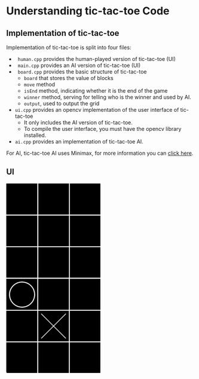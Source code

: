 # Understanding tic-tac-toe Code

## Implementation of tic-tac-toe

Implementation of  tic-tac-toe is split into four files:

- ` human.cpp` provides the human-played version of  tic-tac-toe (UI)
- ` main.cpp` provides an AI version of  tic-tac-toe (UI)
- ` board.cpp` provides the basic structure of  tic-tac-toe
  - `board` that stores the value of blocks
  - `move` method
  - `isEnd` method, indicating whether it is the end of the game
  - `winner` method, serving for telling who is the winner and used by AI.
  - `output`, used to output the grid
- `ui.cpp` provides an opencv implementation of the user interface of tic-tac-toe
  - It only includes the AI version of tic-tac-toe.
  - To compile the user interface, you must have the opencv library installed.
- `ai.cpp` provides an implementation of tic-tac-toe AI.

For AI, tic-tac-toe AI uses Minimax, for more information you can [click here](https://www.geeksforgeeks.org/minimax-algorithm-in-game-theory-set-1-introduction/).

## UI

<img src="https://raw.githubusercontent.com/qyxtim/AI-For-Games/main/tic-tac-toe/assets/t1.png" width=50% height=50%>

<img src="https://raw.githubusercontent.com/qyxtim/AI-For-Games/main/tic-tac-toe/assets/t2.png" width=50% height=50%>
